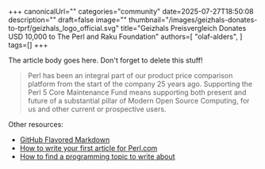 +++
canonicalUrl=""
categories="community"
date=2025-07-27T18:50:08
description=""
draft=false
image=""
thumbnail="/images/geizhals-donates-to-tprf/geizhals_logo_official.svg"
title="Geizhals Preisvergleich Donates USD 10,000 to The Perl and Raku Foundation"
authors=[
  "olaf-alders",
]
tags=[]
+++

The article body goes here. Don't forget to delete this stuff!

> Perl has been an integral part of our product price comparison platform
> from the start of the company 25 years ago. Supporting the Perl 5 Core
> Maintenance Fund means supporting both present and future of a
> substantial pillar of Modern Open Source Computing, for us and other
> current or prospective users.

Other resources:

* [GitHub Flavored Markdown](https://guides.github.com/features/mastering-markdown/)
* [How to write your first article for Perl.com](/article/how-to-write-your-first-article-for-perl-com/)
* [How to find a programming topic to write about](/article/how-to-find-a-programming-topic-to-write-about/)
